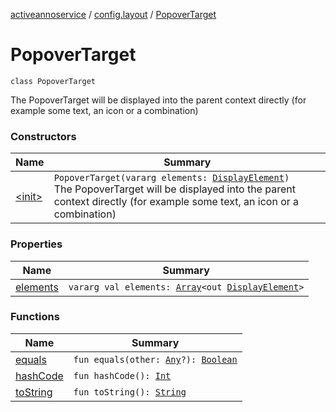 [activeannoservice](../../index.md) / [config.layout](../index.md) / [PopoverTarget](./index.md)

# PopoverTarget

`class PopoverTarget`

The PopoverTarget will be displayed into the parent context directly (for example some text, an icon or a combination)

### Constructors

| Name | Summary |
|---|---|
| [&lt;init&gt;](-init-.md) | `PopoverTarget(vararg elements: `[`DisplayElement`](../-display-element.md)`)`<br>The PopoverTarget will be displayed into the parent context directly (for example some text, an icon or a combination) |

### Properties

| Name | Summary |
|---|---|
| [elements](elements.md) | `vararg val elements: `[`Array`](https://kotlinlang.org/api/latest/jvm/stdlib/kotlin/-array/index.html)`<out `[`DisplayElement`](../-display-element.md)`>` |

### Functions

| Name | Summary |
|---|---|
| [equals](equals.md) | `fun equals(other: `[`Any`](https://kotlinlang.org/api/latest/jvm/stdlib/kotlin/-any/index.html)`?): `[`Boolean`](https://kotlinlang.org/api/latest/jvm/stdlib/kotlin/-boolean/index.html) |
| [hashCode](hash-code.md) | `fun hashCode(): `[`Int`](https://kotlinlang.org/api/latest/jvm/stdlib/kotlin/-int/index.html) |
| [toString](to-string.md) | `fun toString(): `[`String`](https://kotlinlang.org/api/latest/jvm/stdlib/kotlin/-string/index.html) |
